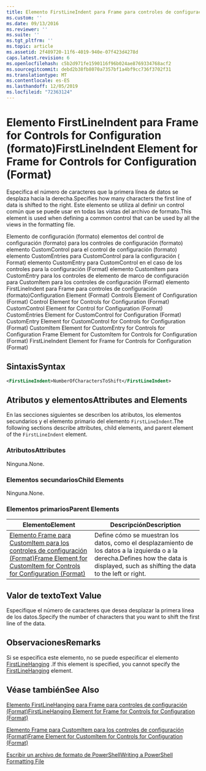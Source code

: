 ```yaml
---
title: Elemento FirstLineIndent para Frame para controles de configuración (Format) | Microsoft Docs
ms.custom: ''
ms.date: 09/13/2016
ms.reviewer: ''
ms.suite: ''
ms.tgt_pltfrm: ''
ms.topic: article
ms.assetid: 2f489720-11f6-4019-940e-07f423d4278d
caps.latest.revision: 6
ms.openlocfilehash: c5b2d971fe1590116f96b024ae8769334768acf2
ms.sourcegitcommit: debd2b38fb8070a7357bf1a4bf9cc736f3702f31
ms.translationtype: MT
ms.contentlocale: es-ES
ms.lasthandoff: 12/05/2019
ms.locfileid: "72363124"
---
```

# <a name="firstlineindent-element-for-frame-for-controls-for-configuration-format"></a><span data-ttu-id="1ac44-102">Elemento FirstLineIndent para Frame for Controls for Configuration (formato)</span><span class="sxs-lookup"><span data-stu-id="1ac44-102">FirstLineIndent Element for Frame for Controls for Configuration (Format)</span></span>

<span data-ttu-id="1ac44-103">Especifica el número de caracteres que la primera línea de datos se desplaza hacia la derecha.</span><span class="sxs-lookup"><span data-stu-id="1ac44-103">Specifies how many characters the first line of data is shifted to the right.</span></span> <span data-ttu-id="1ac44-104">Este elemento se utiliza al definir un control común que se puede usar en todas las vistas del archivo de formato.</span><span class="sxs-lookup"><span data-stu-id="1ac44-104">This element is used when defining a common control that can be used by all the views in the formatting file.</span></span>

<span data-ttu-id="1ac44-105">Elemento de configuración (formato) elementos del control de configuración (formato) para los controles de configuración (formato) elemento CustomControl para el control de configuración (formato) elemento CustomEntries para CustomControl para la configuración ( Format) elemento CustomEntry para CustomControl en el caso de los controles para la configuración (Format) elemento CustomItem para CustomEntry para los controles de elemento de marco de configuración para CustomItem para los controles de configuración (Format) elemento FirstLineIndent para Frame para controles de configuración (formato)</span><span class="sxs-lookup"><span data-stu-id="1ac44-105">Configuration Element (Format) Controls Element of Configuration (Format) Control Element for Controls for Configuration (Format) CustomControl Element for Control for Configuration (Format) CustomEntries Element for CustomControl for Configuration (Format) CustomEntry Element for CustomControl for Controls for Configuration (Format) CustomItem Element for CustomEntry for Controls for Configuration Frame Element for CustomItem for Controls for Configuration (Format) FirstLineIndent Element for Frame for Controls for Configuration (Format)</span></span>

## <a name="syntax"></a><span data-ttu-id="1ac44-106">Sintaxis</span><span class="sxs-lookup"><span data-stu-id="1ac44-106">Syntax</span></span>

```xml
<FirstLineIndent>NumberOfCharactersToShift</FirstLineIndent>
```

## <a name="attributes-and-elements"></a><span data-ttu-id="1ac44-107">Atributos y elementos</span><span class="sxs-lookup"><span data-stu-id="1ac44-107">Attributes and Elements</span></span>

<span data-ttu-id="1ac44-108">En las secciones siguientes se describen los atributos, los elementos secundarios y el elemento primario del elemento `FirstLineIndent`.</span><span class="sxs-lookup"><span data-stu-id="1ac44-108">The following sections describe attributes, child elements, and parent element of the `FirstLineIndent` element.</span></span>

### <a name="attributes"></a><span data-ttu-id="1ac44-109">Atributos</span><span class="sxs-lookup"><span data-stu-id="1ac44-109">Attributes</span></span>

<span data-ttu-id="1ac44-110">Ninguna.</span><span class="sxs-lookup"><span data-stu-id="1ac44-110">None.</span></span>

### <a name="child-elements"></a><span data-ttu-id="1ac44-111">Elementos secundarios</span><span class="sxs-lookup"><span data-stu-id="1ac44-111">Child Elements</span></span>

<span data-ttu-id="1ac44-112">Ninguna.</span><span class="sxs-lookup"><span data-stu-id="1ac44-112">None.</span></span>

### <a name="parent-elements"></a><span data-ttu-id="1ac44-113">Elementos primarios</span><span class="sxs-lookup"><span data-stu-id="1ac44-113">Parent Elements</span></span>

|<span data-ttu-id="1ac44-114">Elemento</span><span class="sxs-lookup"><span data-stu-id="1ac44-114">Element</span></span>|<span data-ttu-id="1ac44-115">Descripción</span><span class="sxs-lookup"><span data-stu-id="1ac44-115">Description</span></span>|
|-------------|-----------------|
|[<span data-ttu-id="1ac44-116">Elemento Frame para CustomItem para los controles de configuración (Format)</span><span class="sxs-lookup"><span data-stu-id="1ac44-116">Frame Element for CustomItem for Controls for Configuration (Format)</span></span>](./frame-element-for-customitem-for-controls-for-configuration-format.md)|<span data-ttu-id="1ac44-117">Define cómo se muestran los datos, como el desplazamiento de los datos a la izquierda o a la derecha.</span><span class="sxs-lookup"><span data-stu-id="1ac44-117">Defines how the data is displayed, such as shifting the data to the left or right.</span></span>|

## <a name="text-value"></a><span data-ttu-id="1ac44-118">Valor de texto</span><span class="sxs-lookup"><span data-stu-id="1ac44-118">Text Value</span></span>

<span data-ttu-id="1ac44-119">Especifique el número de caracteres que desea desplazar la primera línea de los datos.</span><span class="sxs-lookup"><span data-stu-id="1ac44-119">Specify the number of characters that you want to shift the first line of the data.</span></span>

## <a name="remarks"></a><span data-ttu-id="1ac44-120">Observaciones</span><span class="sxs-lookup"><span data-stu-id="1ac44-120">Remarks</span></span>

<span data-ttu-id="1ac44-121">Si se especifica este elemento, no se puede especificar el elemento [FirstLineHanging](./firstlinehanging-element-for-frame-for-controls-for-configuration-format.md) .</span><span class="sxs-lookup"><span data-stu-id="1ac44-121">If this element is specified, you cannot specify the [FirstLineHanging](./firstlinehanging-element-for-frame-for-controls-for-configuration-format.md) element.</span></span>

## <a name="see-also"></a><span data-ttu-id="1ac44-122">Véase también</span><span class="sxs-lookup"><span data-stu-id="1ac44-122">See Also</span></span>

[<span data-ttu-id="1ac44-123">Elemento FirstLineHanging para Frame para controles de configuración (Format)</span><span class="sxs-lookup"><span data-stu-id="1ac44-123">FirstLineHanging Element for Frame for Controls for Configuration (Format)</span></span>](./firstlinehanging-element-for-frame-for-controls-for-configuration-format.md)

[<span data-ttu-id="1ac44-124">Elemento Frame para CustomItem para los controles de configuración (Format)</span><span class="sxs-lookup"><span data-stu-id="1ac44-124">Frame Element for CustomItem for Controls for Configuration (Format)</span></span>](./frame-element-for-customitem-for-controls-for-configuration-format.md)

[<span data-ttu-id="1ac44-125">Escribir un archivo de formato de PowerShell</span><span class="sxs-lookup"><span data-stu-id="1ac44-125">Writing a PowerShell Formatting File</span></span>](./writing-a-powershell-formatting-file.md)
